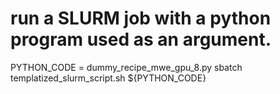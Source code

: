 # run a SLURM job with a python program used as an argument. 

PYTHON_CODE  = dummy_recipe_mwe_gpu_8.py
sbatch templatized_slurm_script.sh ${PYTHON_CODE}
